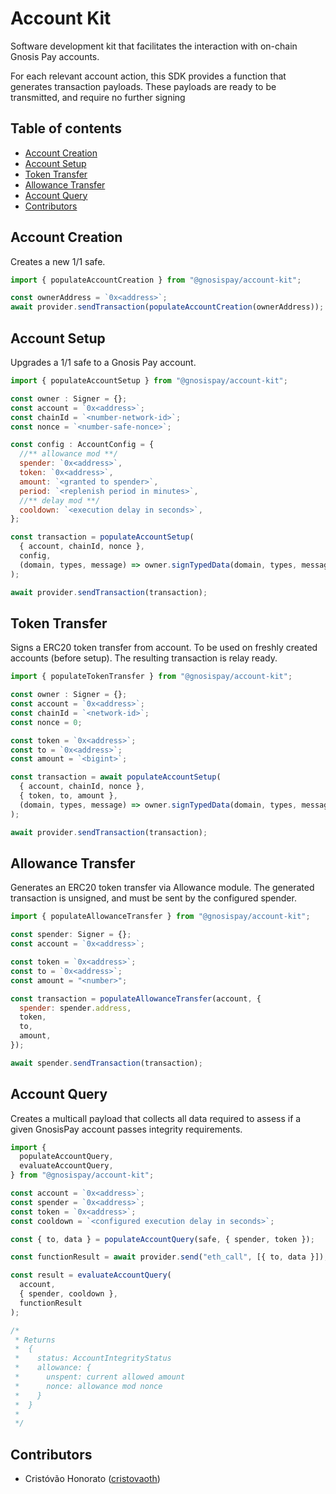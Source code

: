 # Account Kit

Software development kit that facilitates the interaction with on-chain Gnosis Pay accounts.

For each relevant account action, this SDK provides a function that generates transaction payloads. These payloads are ready to be transmitted, and require no further signing

## Table of contents

- [Account Creation](#account-creation)
- [Account Setup](#account-setup)
- [Token Transfer](#token-transfer)
- [Allowance Transfer](#allowance-transfer)
- [Account Query](#account-query)
- [Contributors](#contributors)

## <a name="account-creation">Account Creation</a>

Creates a new 1/1 safe.

```js
import { populateAccountCreation } from "@gnosispay/account-kit";

const ownerAddress = `0x<address>`;
await provider.sendTransaction(populateAccountCreation(ownerAddress));
```

## <a name="account-setup">Account Setup</a>

Upgrades a 1/1 safe to a Gnosis Pay account.

```js
import { populateAccountSetup } from "@gnosispay/account-kit";

const owner : Signer = {};
const account = `0x<address>`;
const chainId = `<number-network-id>`;
const nonce = `<number-safe-nonce>`;

const config : AccountConfig = {
  //** allowance mod **/
  spender: `0x<address>`,
  token: `0x<address>`,
  amount: `<granted to spender>`,
  period: `<replenish period in minutes>`,
  //** delay mod **/
  cooldown: `<execution delay in seconds>`,
};

const transaction = populateAccountSetup(
  { account, chainId, nonce },
  config,
  (domain, types, message) => owner.signTypedData(domain, types, message) // eip712 sig
);

await provider.sendTransaction(transaction);
```

## <a name="token-transfer">Token Transfer</a>

Signs a ERC20 token transfer from account. To be used on freshly created accounts (before setup). The resulting transaction is relay ready.

```js
import { populateTokenTransfer } from "@gnosispay/account-kit";

const owner : Signer = {};
const account = `0x<address>`;
const chainId = `<network-id>`;
const nonce = 0;

const token = `0x<address>`;
const to = `0x<address>`;
const amount = `<bigint>`;

const transaction = await populateAccountSetup(
  { account, chainId, nonce },
  { token, to, amount },
  (domain, types, message) => owner.signTypedData(domain, types, message) // eip712 sig
);

await provider.sendTransaction(transaction);
```

## <a name="allowance-transfer">Allowance Transfer</a>

Generates an ERC20 token transfer via Allowance module. The generated transaction is unsigned, and must be sent by the configured spender.

```js
import { populateAllowanceTransfer } from "@gnosispay/account-kit";

const spender: Signer = {};
const account = `0x<address>`;

const token = `0x<address>`;
const to = `0x<address>`;
const amount = "<number>";

const transaction = populateAllowanceTransfer(account, {
  spender: spender.address,
  token,
  to,
  amount,
});

await spender.sendTransaction(transaction);
```

## <a name="account-query">Account Query</a>

Creates a multicall payload that collects all data required to assess if a given GnosisPay account passes integrity requirements.

```js
import {
  populateAccountQuery,
  evaluateAccountQuery,
} from "@gnosispay/account-kit";

const account = `0x<address>`;
const spender = `0x<address>`;
const token = `0x<address>`;
const cooldown = `<configured execution delay in seconds>`;

const { to, data } = populateAccountQuery(safe, { spender, token });

const functionResult = await provider.send("eth_call", [{ to, data }]);

const result = evaluateAccountQuery(
  account,
  { spender, cooldown },
  functionResult
);

/*
 * Returns
 *  {
 *    status: AccountIntegrityStatus
 *    allowance: {
 *      unspent: current allowed amount
 *      nonce: allowance mod nonce
 *    }
 *  }
 *
 */
```

## <a name="contributors">Contributors</a>

- Cristóvão Honorato ([cristovaoth](https://github.com/cristovaoth))
